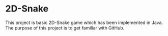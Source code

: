 # 2D-Snake
This project is basic 2D-Snake game which has been implemented in Java. The purpose of this project is to get familiar with GitHub.
